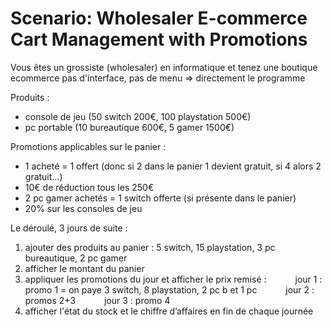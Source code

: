 # Scenario:  Wholesaler E-commerce Cart Management with Promotions
Vous êtes un grossiste (wholesaler) en informatique et tenez une boutique ecommerce
pas d'interface, pas de menu => directement le programme

Produits :
- console de jeu (50 switch 200€, 100 playstation 500€)
- pc portable (10 bureautique 600€, 5 gamer 1500€)

Promotions applicables sur le panier :
- 1 acheté = 1 offert (donc si 2 dans le panier 1 devient gratuit, si 4 alors 2 gratuit...)
- 10€ de réduction tous les 250€
- 2 pc gamer achetés = 1 switch offerte (si présente dans le panier)
- 20% sur les consoles de jeu 

Le déroulé, 3 jours de suite :
1. ajouter des produits au panier : 5 switch, 15 playstation, 3 pc bureautique, 2 pc gamer
2. afficher le montant du panier
3. appliquer les promotions du jour et afficher le prix remisé :
      jour 1 : promo 1 = on paye 3 switch, 8 playstation, 2 pc b et 1 pc
      jour 2 : promos 2+3
      jour 3 : promo 4
4. afficher l'état du stock et le chiffre d’affaires en fin de chaque journée
